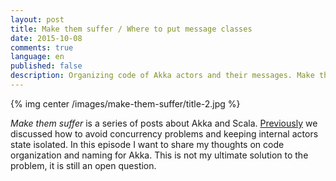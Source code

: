 ```yaml
---
layout: post
title: Make them suffer / Where to put message classes
date: 2015-10-08
comments: true
language: en
published: false
description: Organizing code of Akka actors and their messages. Make them suffer is a series of posts about Akka and Scala.
---
```


{% img center /images/make-them-suffer/title-2.jpg %}

_Make them suffer_ is a series of posts about Akka and Scala. [Previously](/2015/10/08/akka-internal-state) we discussed how to avoid concurrency problems and keeping internal actors state isolated. In this episode I want to share my thoughts on code organization and naming for Akka. This is not my ultimate solution to the problem, it is still an open question.

